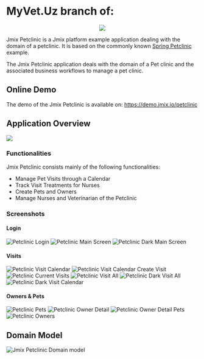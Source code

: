 <h1>MyVet.Uz branch of:</h1>

<p align="center">
  <img src="https://raw.githubusercontent.com/Haulmont/jmix-petclinic/main/img/petclinic_logo_with_slogan.svg"/>
</p>


Jmix Petclinic is a Jmix platform example application dealing with the domain of a petclinic. It is based on the commonly known [Spring Petclinic](https://github.com/spring-projects/spring-petclinic) example.

The Jmix Petclinic application deals with the domain of a Pet clinic and the associated business workflows to manage a pet clinic.

## Online Demo

The demo of the Jmix Petclinic is available on: https://demo.jmix.io/petclinic


## Application Overview

<a href="https://youtu.be/CmGfrt-vLwM"><img src="https://raw.githubusercontent.com/Haulmont/jmix-petclinic/master/img/login-screen.png"/></a>

### Functionalities

Jmix Petclinic consists mainly of the following functionalities:

* Manage Pet Visits through a Calendar
* Track Visit Treatments for Nurses
* Create Pets and Owners
* Manage Nurses and Veterinarian of the Petclinic  

### Screenshots

#### Login
![Petclinic Login](img/screenshots/petclinic-login.png)
![Petclinic Main Screen](img/screenshots/petclinic-main-screen.png)
![Petclinic Dark Main Screen](img/screenshots/petclinic-dark-main-screen.png)


#### Visits
![Petclinic Visit Calendar](img/screenshots/petclinic-visit-calendar.png)
![Petclinic Visit Calendar Create Visit](img/screenshots/petclinic-visit-calendar-create-visit.png)
![Petclinic Current Visits](img/screenshots/petclinic-current-visits.png)
![Petclinic Visit All](img/screenshots/petclinic-visit-all.png)
![Petclinic Dark Visit All](img/screenshots/petclinic-dark-visit-all.png)
![Petclinic Dark Visit Calendar](img/screenshots/petclinic-dark-visit-calendar.png)

#### Owners & Pets
![Petclinic Pets](img/screenshots/petclinic-pets.png)
![Petclinic Owner Detail](img/screenshots/petclinic-owner-details.png)
![Petclinic Owner Detail Pets](img/screenshots/petclinic-owner-details-pets.png)
![Petclinic Owners](img/screenshots/petclinic-owners.png)


## Domain Model

![Jmix Petclinic Domain model](img/domain-model.png)


